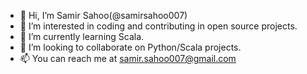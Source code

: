 - 👋 Hi, I’m Samir Sahoo(@samirsahoo007)
- 👀 I’m interested in coding and contributing in open source projects.
- 🌱 I’m currently learning Scala.
- 💞️ I’m looking to collaborate on Python/Scala projects.
- 📫 You can reach me at samir.sahoo007@gmail.com

<!---
samirsahoo007/samirsahoo007 is a ✨ special ✨ repository because its `README.md` (this file) appears on your GitHub profile.
You can click the Preview link to take a look at your changes.
--->
